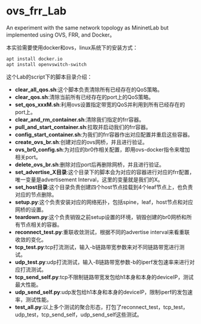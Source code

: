 # ovs_frr_Lab

An experiment with the same network topology as MininetLab but implemented using OVS, FRR, and Docker。

本实验需要使用docker和ovs，linux系统下的安装方式：

```bash
apt install docker.io
apt install openvswitch-switch
```

这个Lab的script下的脚本目录介绍：

* **clear_all_qos.sh**:这个脚本负责清除所有已经存在的QoS策略。
* **clear_qos.sh**:清除当前所有已经存在的port上的QoS策略。
* **set_qos_xxxM.sh**:利用ovs设置指定带宽的QoS并利用到所有已经存在的port上。
* **clear_and_rm_container.sh**:清除我们指定的frr容器。
* **pull_and_start_container.sh**:拉取并启动我们的frr容器。
* **config_start_container.sh**:为我们的frr容器作出对应配置并重启这些容器。
* **create_ovs_br.sh**:创建对应的ovs网桥，并且进行验证。
* **ovs_br0_config.sh**:为对应的br0作相关配置，即用ovs-docker指令来增加相关port。
* **delete_ovs_br.sh**:删除对应port后再删除网桥，并且进行验证。
* **set_advertise_X目录**:这个目录下的脚本会为对应的容器进行对应的frr配置，唯一变量是advertisement Interval，这里的变量就是我们的X。
* **set_host目录**:这个目录负责创建四个host节点挂载到4个leaf节点上，也负责对应的节点删除。
* **setup.py**:这个负责安装对应的网络拓扑，包括spine，leaf，host节点和对应网桥的设置。
* **teardown.py**:这个负责销毁之前setup设置的环境，销毁创建的br0网桥和所有节点相关的容器。
* **reconnect_test.py**:重联收敛测试，根据不同的advertise interval来看重联收敛的变化。
* **tcp_test.py**:tcp打流测试，输入-b链路带宽参数来对不同链路带宽进行测试。
* **udp_test.py**:udp打流测试，输入-B链路带宽参数-b的iperf发包速率来进行对应打流测试。
* **tcp_send_self.py**:tcp不限制链路带宽发包给h1本身和本身的deviceIP，测试最大性能。
* **udp_send_self.py**:udp发包给h1本身和本身的deviceIP，限制iperf的发包速率，测试性能。
* **test_all.py**:以上多个测试的聚合形态，打包了reconnect_test，tcp_test，udp_test，tcp_send_self，udp_send_self这些测试。

